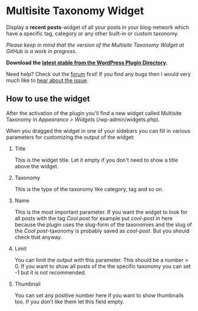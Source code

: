 Multisite Taxonomy Widget
=========================

Display a **recent posts**-widget of all your posts in your 
blog-network which have a specific tag, category or any other 
built-in or custom taxonomy.

_Please keep in mind that the version of the Multisite Taxonomy Widget at GitHub is a work in progress._

**Download the [latest stable from the WordPress Plugin Directory](http://downloads.wordpress.org/plugin/multisite-taxonomy-widget.zip).**

Need help? Check out the [forum](http://wordpress.org/support/plugin/multisite-taxonomy-widget) first! If you find any bugs then I would very much like to [hear about the issue](https://github.com/lloc/Multisite-Taxonomy-Widget/issues).

How to use the widget
---------------------

After the activation of the plugin you'll find a new widget called Multisite Taxonomy in _Appearance > Widgets_ (/wp-admin/widgets.php).

When you dragged the widget in one of your sidebars you can fill in various parameters for customizing the output of the widget:

1.  Title

	This is the widget title. Let it empty if you don't need to show a title above the widget.

2.  Taxonomy

	This is the type of the taxonomy like category, tag and so on.

3.  Name

	This is the most important parameter. If you want the widget to look for all posts with the tag _Cool post_ for example put _cool-post_ in here because the plugin uses the slug-form of the taxonomies and the slug of the _Cool post_-taxonomy is probably saved as _cool-post_. But you should check that anyway.

4.  Limit

	You can limit the output with this parameter. This should be a number > 0. If you want to show all posts of the the specific taxonomy you can set -1 but it is not recommended. 

5.  Thumbnail

	You can set any positive number here if you want to show thumbnails too. If you don’t like them let this field empty.
